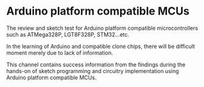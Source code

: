 # Arduino platform compatible MCUs
The review and sketch test for Arduino platform compatible microcontrollers such as ATMega328P, LGT8F328P, STM32...etc.

In the learning of Arduino and compatible clone chips, there will be difficult moment merely due to lack of information.

This channel contains success information from the findings during the hands-on of sketch programming and circuitry implementation using Arduino platform compatible MCUs.


